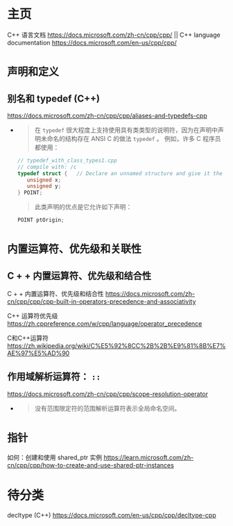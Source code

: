 
# 主页

C++ 语言文档 https://docs.microsoft.com/zh-cn/cpp/cpp/ || C++ language documentation https://docs.microsoft.com/en-us/cpp/cpp/

# `声明和定义`

## 别名和 typedef (C++)

https://docs.microsoft.com/zh-cn/cpp/cpp/aliases-and-typedefs-cpp
- > 在 `typedef` 很大程度上支持使用具有类类型的说明符，因为在声明中声明未命名的结构存在 ANSI C 的做法 `typedef` 。 例如，许多 C 程序员都使用：
  ```c
  // typedef_with_class_types1.cpp
  // compile with: /c
  typedef struct {   // Declare an unnamed structure and give it the typedef name POINT.
     unsigned x;
     unsigned y;
  } POINT;
  ```
  > 此类声明的优点是它允许如下声明：
  ```c
  POINT ptOrigin;
  ```

# `内置运算符、优先级和关联性`

## C + + 内置运算符、优先级和结合性

C + + 内置运算符、优先级和结合性 https://docs.microsoft.com/zh-cn/cpp/cpp/cpp-built-in-operators-precedence-and-associativity

C++ 运算符优先级 https://zh.cppreference.com/w/cpp/language/operator_precedence

C和C++运算符 https://zh.wikipedia.org/wiki/C%E5%92%8CC%2B%2B%E9%81%8B%E7%AE%97%E5%AD%90

## 作用域解析运算符： `::`

https://docs.microsoft.com/zh-cn/cpp/cpp/scope-resolution-operator
- > 没有范围限定符的范围解析运算符表示全局命名空间。

# `指针`

如何：创建和使用 shared_ptr 实例 https://learn.microsoft.com/zh-cn/cpp/cpp/how-to-create-and-use-shared-ptr-instances

# 待分类

decltype (C++) https://docs.microsoft.com/en-us/cpp/cpp/decltype-cpp
